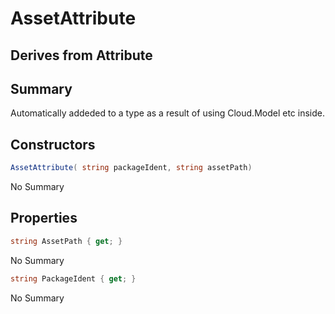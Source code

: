 # AssetAttribute

## Derives from Attribute

## Summary

Automatically addeded to a type as a result of using Cloud.Model etc inside.
## Constructors

```c#
AssetAttribute( string packageIdent, string assetPath) 
```
No Summary
## Properties

```c#
string AssetPath { get; } 
```
No Summary
```c#
string PackageIdent { get; } 
```
No Summary
